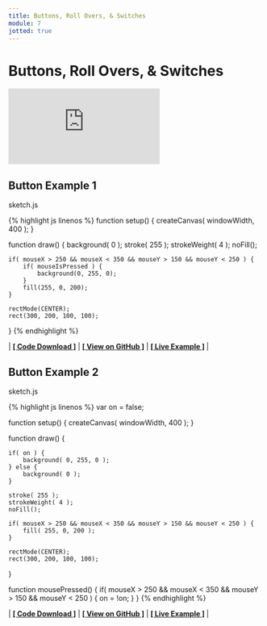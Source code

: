 ```yaml
---
title: Buttons, Roll Overs, & Switches
module: 7
jotted: true
---
```


# Buttons, Roll Overs, & Switches

<div class="embed-responsive embed-responsive-16by9"><iframe class="embed-responsive-item" src="https://www.youtube.com/embed/Rk-_syQluvc" frameborder="0" allowfullscreen></iframe></div>

## Button Example 1

<div id="code-heading">sketch.js</div>


{% highlight js linenos %}
function setup() {
    createCanvas( windowWidth, 400 );
}


function draw() {
    background( 0 );
    stroke( 255 );
    strokeWeight( 4 );
    noFill();

    if( mouseX > 250 && mouseX < 350 && mouseY > 150 && mouseY < 250 ) {
        if( mouseIsPressed ) {
            background(0, 255, 0);
        }
        fill(255, 0, 200);
    }

    rectMode(CENTER);
    rect(300, 200, 100, 100);
}
{% endhighlight %}


<div id="jotted-demo-1" class="jotted-theme-stacked"></div>

<script>
    new Jotted(document.querySelector("#jotted-demo-1"), {
    files: [
        {
            type: "js",
            hide: false,
            url:"https://raw.githubusercontent.com/Montana-Media-Arts/120_CreativeCoding/master/lecture_code/07/17_button_01/sketch.js"
        },
        {
            type: "html",
            hide: true,
            url:"../../../p5_resources/index.html"
        }
    ],
    showBlank: false,
    showResult: true,
    plugins: [
        { name: 'ace', options: { "maxLines": 50 } },
        // { name: 'console', options: { autoClear: true } },
    ]
});
</script>

| [**[ Code Download ]**](https://github.com/Montana-Media-Arts/120_CreativeCoding/raw/master/lecture_code/07/17_button_01/17_button_01.zip) | [**[ View on GitHub ]**](https://github.com/Montana-Media-Arts/120_CreativeCoding/raw/master/lecture_code/07/17_button_01/) | [**[ Live Example ]**](https://montana-media-arts.github.io/120_CreativeCoding/lecture_code/07/17_button_01/) |



## Button Example 2

<div id="code-heading">sketch.js</div>


{% highlight js linenos %}
var on = false;

function setup() {
    createCanvas( windowWidth, 400 );
}


function draw() {

    if( on ) {
        background( 0, 255, 0 );
    } else {
        background( 0 );
    }

    stroke( 255 );
    strokeWeight( 4 );
    noFill();

    if( mouseX > 250 && mouseX < 350 && mouseY > 150 && mouseY < 250 ) {
        fill( 255, 0, 200 );
    }

    rectMode(CENTER);
    rect(300, 200, 100, 100);
}

function mousePressed() {
    if( mouseX > 250 && mouseX < 350 && mouseY > 150 && mouseY < 250 ) {
        on = !on;
    }
}
{% endhighlight %}


<div id="jotted-demo-2" class="jotted-theme-stacked"></div>

<script>
    new Jotted(document.querySelector("#jotted-demo-2"), {
    files: [
        {
            type: "js",
            hide: false,
            url:"https://raw.githubusercontent.com/Montana-Media-Arts/120_CreativeCoding/master/lecture_code/07/17_button_02/sketch.js"
        },
        {
            type: "html",
            hide: true,
            url:"../../../p5_resources/index.html"
        }
    ],
    showBlank: false,
    showResult: true,
    plugins: [
        { name: 'ace', options: { "maxLines": 50 } },
        // { name: 'console', options: { autoClear: true } },
    ]
});
</script>

| [**[ Code Download ]**](https://github.com/Montana-Media-Arts/120_CreativeCoding/raw/master/lecture_code/07/17_button_02/17_button_02.zip) | [**[ View on GitHub ]**](https://github.com/Montana-Media-Arts/120_CreativeCoding/raw/master/lecture_code/07/17_button_02/) | [**[ Live Example ]**](https://montana-media-arts.github.io/120_CreativeCoding/lecture_code/07/17_button_02/) |
